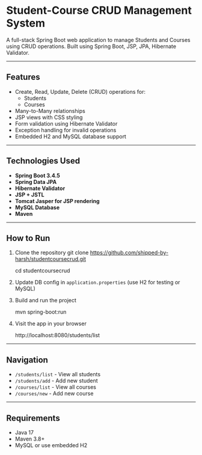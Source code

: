 # Student-Course CRUD Management System

A full-stack Spring Boot web application to manage Students and Courses using CRUD operations. Built using Spring Boot, JSP, JPA, Hibernate Validator.

---

## Features

- Create, Read, Update, Delete (CRUD) operations for:
  - Students
  - Courses
- Many-to-Many relationships
- JSP views with CSS styling
- Form validation using Hibernate Validator
- Exception handling for invalid operations
- Embedded H2 and MySQL database support

---

## Technologies Used

- **Spring Boot 3.4.5**
- **Spring Data JPA**
- **Hibernate Validator**
- **JSP + JSTL**
- **Tomcat Jasper for JSP rendering**
- **MySQL Database**
- **Maven**

---

## How to Run

1. Clone the repository
   git clone https://github.com/shipped-by-harsh/studentcoursecrud.git

   cd studentcoursecrud

2. Update DB config in `application.properties` (use H2 for testing or MySQL)

3. Build and run the project

   mvn spring-boot:run

4. Visit the app in your browser

   http://localhost:8080/students/list

---

## Navigation

- `/students/list` - View all students
- `/students/add` - Add new student
- `/courses/list` - View all courses
- `/courses/new` - Add new course

---

## Requirements

- Java 17
- Maven 3.8+
- MySQL or use embedded H2
